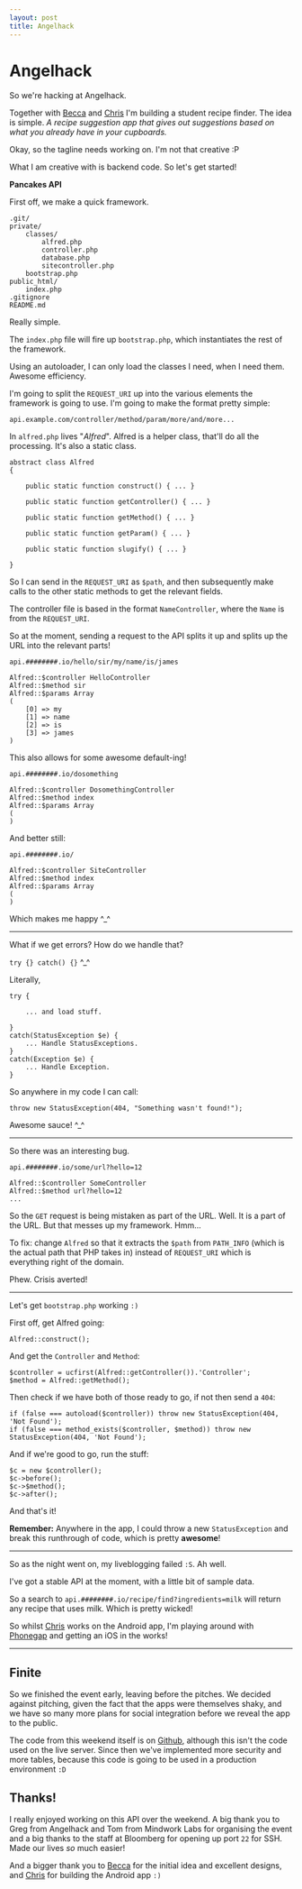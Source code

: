 ```yaml
---
layout: post
title: Angelhack
---
```


# Angelhack

So we're hacking at Angelhack.

Together with [Becca][becca] and [Chris][djpc] I'm building a student recipe finder. The idea is simple. *A recipe suggestion app that gives out suggestions based on what you already have in your cupboards.*

Okay, so the tagline needs working on. I'm not that creative :P

What I am creative with is backend code. So let's get started!

**Pancakes API**

First off, we make a quick framework.

	.git/
	private/
		classes/
			alfred.php
			controller.php
			database.php
			sitecontroller.php
		bootstrap.php
	public_html/
		index.php
	.gitignore
	README.md

Really simple.

The `index.php` file will fire up `bootstrap.php`, which instantiates the rest of the framework.

Using an autoloader, I can only load the classes I need, when I need them. Awesome efficiency.

I'm going to split the `REQUEST_URI` up into the various elements the framework is going to use. I'm going to make the format pretty simple:

	api.example.com/controller/method/param/more/and/more...

In `alfred.php` lives "*Alfred*". Alfred is a helper class, that'll do all the processing. It's also a static class.

	abstract class Alfred
	{
		
		public static function construct() { ... }
		
		public static function getController() { ... }
		
		public static function getMethod() { ... }
		
		public static function getParam() { ... }
		
		public static function slugify() { ... }
		
	}

So I can send in the `REQUEST_URI` as `$path`, and then subsequently make calls to the other static methods to get the relevant fields.

The controller file is based in the format `NameController`, where the `Name` is from the `REQUEST_URI`.

So at the moment, sending a request to the API splits it up and splits up the URL into the relevant parts!

	api.########.io/hello/sir/my/name/is/james
	
	Alfred::$controller HelloController
	Alfred::$method sir
	Alfred::$params Array
	(
		[0] => my
		[1] => name
		[2] => is
		[3] => james
	)

This also allows for some awesome default-ing!

	api.########.io/dosomething
	
	Alfred::$controller DosomethingController
	Alfred::$method index
	Alfred::$params Array
	(
	)

And better still:

	api.########.io/
	
	Alfred::$controller SiteController
	Alfred::$method index
	Alfred::$params Array
	(
	)

Which makes me happy ^_^

----

What if we get errors? How do we handle that?

`try {} catch() {}` ^_^

Literally,

	try {
		
		... and load stuff.
		
	}
	catch(StatusException $e) {
		... Handle StatusExceptions.
	}
	catch(Exception $e) {
		... Handle Exception.
	}

So anywhere in my code I can call:

	throw new StatusException(404, "Something wasn't found!");

Awesome sauce! ^_^

----

So there was an interesting bug.

	api.########.io/some/url?hello=12
	
	Alfred::$controller SomeController
	Alfred::$method url?hello=12
	...

So the `GET` request is being mistaken as part of the URL. Well. It is a part of the URL. But that messes up my framework. Hmm...

To fix: change `Alfred` so that it extracts the `$path` from `PATH_INFO` (which is the actual path that PHP takes in) instead of `REQUEST_URI` which is everything right of the domain.

Phew. Crisis averted!

----

Let's get `bootstrap.php` working `:)`

First off, get Alfred going:

	Alfred::construct();

And get the `Controller` and `Method`:

	$controller = ucfirst(Alfred::getController()).'Controller';
	$method = Alfred::getMethod();

Then check if we have both of those ready to go, if not then send a `404`:

	if (false === autoload($controller)) throw new StatusException(404, 'Not Found');
	if (false === method_exists($controller, $method)) throw new StatusException(404, 'Not Found');

And if we're good to go, run the stuff:

	$c = new $controller();
	$c->before();
	$c->$method();
	$c->after();

And that's it!

**Remember:** Anywhere in the app, I could throw a new `StatusException` and break this runthrough of code, which is pretty **awesome**!

----

So as the night went on, my liveblogging failed `:S`. Ah well.

I've got a stable API at the moment, with a little bit of sample data.

So a search to `api.########.io/recipe/find?ingredients=milk` will return any recipe that uses milk. Which is pretty wicked!

So whilst [Chris][djpc] works on the Android app, I'm playing around with [Phonegap][phonegap] and getting an iOS in the works!

----

## Finite

So we finished the event early, leaving before the pitches. We decided against pitching, given the fact that the apps were themselves shaky, and we have so many more plans for social integration before we reveal the app to the public.

The code from this weekend itself is on [Github][github], although this isn't the code used on the live server. Since then we've implemented more security and more tables, because this code is going to be used in a production environment `:D`

## Thanks!

I really enjoyed working on this API over the weekend. A big thank you to Greg from Angelhack and Tom from Mindwork Labs for organising the event and a big thanks to the staff at Bloomberg for opening up port `22` for SSH. Made our lives *so* much easier!

And a bigger thank you to [Becca][becca] for the initial idea and excellent designs, and [Chris][djpc] for building the Android app `:)`

[becca]: //carbondeclare.co.uk
[djpc]: //djpc.org.uk
[github]: https://github.com/jdrydn/Angelhack2012
[phonegap]: //phonegap.com
